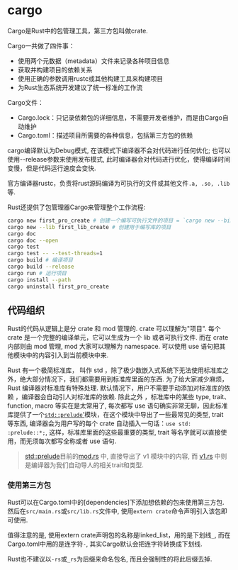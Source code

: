# cargo
Cargo是Rust中的包管理工具，第三方包叫做crate.

Cargo一共做了四件事：
- 使用两个元数据（metadata）文件来记录各种项目信息
- 获取并构建项目的依赖关系
- 使用正确的参数调用rustc或其他构建工具来构建项目
- 为Rust生态系统开发建议了统一标准的工作流

Cargo文件：
- Cargo.lock：只记录依赖包的详细信息，不需要开发者维护，而是由Cargo自动维护
- Cargo.toml：描述项目所需要的各种信息，包括第三方包的依赖

cargo编译默认为Debug模式, 在该模式下编译器不会对代码进行任何优化; 也可以使用--release参数来使用发布模式, 此时编译器会对代码进行优化，使得编译时间变慢，但是代码运行速度会变快.

官方编译器rustc，负责将rust源码编译为可执行的文件或其他文件`.a, .so, .lib`等.

Rust还提供了包管理器Cargo来管理整个工作流程:
```bash
cargo new first_pro_create # 创建一个编写可执行文件的项目 = `cargo new --bin first_pro_create`
cargo new --lib first_lib_create # 创建用于编写库的项目
cargo doc
cargo doc --open
cargo test
cargo test -- --test-threads=1
cargo build # 编译项目
cargo build --release
cargo run # 运行项目
cargo install --path
cargo uninstall first_pro_create
```

## 代码组织
Rust的代码从逻辑上是分 crate 和 mod 管理的. crate 可以理解为"项目". 每个 crate 是一个完整的编译单元，它可以生成为一个 lib 或者可执行文件. 而在 crate 内部则由 mod 管理, mod 大家可以理解为 namespace. 可以使用 use 语句把其他模块中的内容引入到当前模块中来.

Rust 有一个极简标准库， 叫作 std ，除了极少数嵌入式系统下无法使用标准库之外，绝大部分情况下，我们都需要用到标准库里面的东西. 为了给大家减少麻烦， Rust 编译器对标准库有特殊处理. 默认情况下，用户不需要手动添加对标准库的依赖 ，编译器会自动引人对标准库的依赖. 除此之外 ，标准库中的某些 type, trait、 function, macro 等实在是太常用了, 每次都写 use 语句确实非常无聊，因此标准库提供了一个[`std::prelude`'](https://github.com/rust-lang/rust/blob/master/library/std/src/prelude/mod.rs)模块，在这个模块中导出了一些最常见的类型, trait 等东西, 编译器会为用户写的每个 crate 自动插入一句话：`use std: :prelude::*;`, 这样，标准库里面的这些最重要的类型, trait 等名字就可以直接使用，而无须每次都写全称或者 use 语句.

> [std::prelude](https://doc.rust-lang.org/std/prelude/)目前的[mod.rs](https://github.com/rust-lang/rust/blob/master/library/core/src/prelude/mod.rs) 中, 直接导出了 v1 模块中的内容, 而 [v1.rs](https://github.com/rust-lang/rust/blob/master/library/core/src/prelude/v1.rs) 中则是编译器为我们自动导人的相关trait和类型.

### 使用第三方包
Rust可以在Cargo.toml中的[dependencies]下添加想依赖的包来使用第三方包. 然后在`src/main.rs`或`src/lib.rs`文件中, 使用`extern crate`命令声明引入该包即可使用.

值得注意的是, 使用extern crate声明包的名称是linked_list，用的是下划线`_`, 而在Cargo.toml中用的是连字符`-`, 其实Cargo默认会把连字符转换成下划线.

Rust也不建议以`-rs`或`_rs`为后缀来命名包名, 而且会强制性的将此后缀去掉.